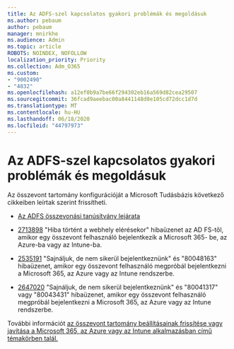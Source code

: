 ```yaml
---
title: Az ADFS-szel kapcsolatos gyakori problémák és megoldásuk
ms.author: pebaum
author: pebaum
manager: mnirkhe
ms.audience: Admin
ms.topic: article
ROBOTS: NOINDEX, NOFOLLOW
localization_priority: Priority
ms.collection: Adm_O365
ms.custom:
- "9002490"
- "4832"
ms.openlocfilehash: a12ef0b9a7be66f294302eb16a569d82cea29507
ms.sourcegitcommit: 36fcad9aeebac00a8441148d0e105cd72dcc1d7d
ms.translationtype: MT
ms.contentlocale: hu-HU
ms.lasthandoff: 06/18/2020
ms.locfileid: "44797973"
---
```

# <a name="common-issues-and-resolutions-for-adfs"></a>Az ADFS-szel kapcsolatos gyakori problémák és megoldásuk

Az összevont tartomány konfigurációját a Microsoft Tudásbázis következő cikkeiben leírtak szerint frissítheti.

- [Az ADFS összevonási tanúsítvány lejárata](adfs-federation-certificate-expiring.md)

- [2713898](https://support.microsoft.com/help/2713898) "Hiba történt a webhely elérésekor" hibaüzenet az AD FS-től, amikor egy összevont felhasználó bejelentkezik a Microsoft 365- be, az Azure-ba vagy az Intune-ba.

- [2535191](https://support.microsoft.com/help/2535191) "Sajnáljuk, de nem sikerül bejelentkeznünk" és "80048163" hibaüzenet, amikor egy összevont felhasználó megpróbál bejelentkezni a Microsoft 365, az Azure vagy az Intune rendszerbe.

- [2647020](https://support.microsoft.com/help/2647020) "Sajnáljuk, de nem sikerül bejelentkeznünk" és "80041317" vagy "80043431" hibaüzenet, amikor egy összevont felhasználó megpróbál bejelentkezni a Microsoft 365, az Azure vagy az Intune rendszerbe.

További információt [az összevont tartomány beállításainak frissítése vagy javítása a Microsoft 365, az Azure vagy az Intune alkalmazásban című témakörben talál.](https://docs.microsoft.com/office365/troubleshoot/active-directory/update-federated-domain-office-365)
